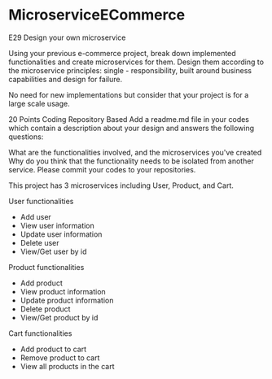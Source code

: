 # MicroserviceECommerce
E29 Design your own microservice


Using your previous e-commerce project, break down implemented functionalities and create microservices for them. Design them according to the microservice principles: single - responsibility, built around business capabilities and design for failure.

No need for new implementations but consider that your project is for a large scale usage.

20 Points
Coding Repository Based
Add a readme.md file in your codes which contain a description about your design and answers the following questions:

What are the functionalities involved, and the microservices you've created
Why do you think that the functionality needs to be isolated from another service.
Please commit your codes to your repositories.


This project has 3 microservices including User, Product, and Cart.

User functionalities
- Add user
- View user information
- Update user information
- Delete user
- View/Get user by id

Product functionalities
- Add product
- View product information
- Update product information
- Delete product
- View/Get product by id

Cart functionalities
- Add product to cart
- Remove product to cart
- View all products in the cart


